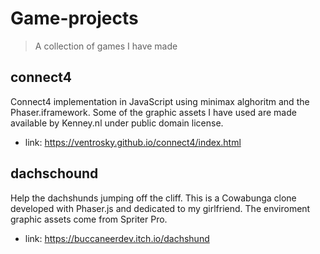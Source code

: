 # Game-projects
> A collection of games I have made

## connect4

Connect4 implementation in JavaScript using minimax alghoritm and the Phaser.iframework. Some of the graphic assets I have used are made available by Kenney.nl under public domain license.
* link: https://ventrosky.github.io/connect4/index.html

## dachschound

Help the dachshunds jumping off the cliff. This is a Cowabunga clone developed with Phaser.js and dedicated to my girlfriend. The enviroment graphic assets come from Spriter Pro.
* link: https://buccaneerdev.itch.io/dachshund
